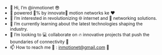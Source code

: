 - 👋 Hi, I’m @inmotionet 😎
- 🚀 powered 💯% by innovate🌟 motion networks ke ❤️
- 👀 I’m interested in revolutionizing 🌐 internet and 🔗 networking solutions.
- 🌱 I’m currently learning about the latest technologies shaping the industry.
- 💞️ I’m looking to 💻 collaborate on 🔥 innovative projects that push the boundaries of connectivity 🎉
- 📫 How to reach me 📡 : inmotionet@gmail.com 🙏

<!---
inmotionet/inmotionet is a ✨ special ✨ repository because its `README.md` (this file) appears on your GitHub profile.
You can click the Preview link to take a look at your changes.
--->
